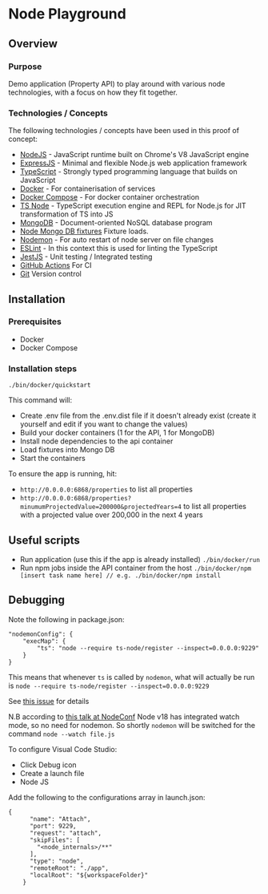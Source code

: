 # Node Playground
## Overview
### Purpose
Demo application (Property API) to play around with various node technologies, with a focus on how they fit together.

### Technologies / Concepts

The following technologies / concepts have been used in this proof of concept:
- [NodeJS](https://nodejs.org/en/) - JavaScript runtime built on Chrome's V8 JavaScript engine
- [ExpressJS](https://expressjs.com/) - Minimal and flexible Node.js web application framework
- [TypeScript](https://www.typescriptlang.org/) - Strongly typed programming language that builds on JavaScript
- [Docker](https://docs.docker.com/) - For containerisation of services
- [Docker Compose](https://docs.docker.com/compose/) - For docker container orchestration
- [TS Node](https://www.npmjs.com/package/ts-node) - TypeScript execution engine and REPL for Node.js for JIT transformation of TS into JS
- [MongoDB](https://www.mongodb.com/) - Document-oriented NoSQL database program
- [Node Mongo DB fixtures](https://www.npmjs.com/package/node-mongodb-fixtures) Fixture loads.
- [Nodemon](https://www.npmjs.com/package/nodemon) - For auto restart of node server on file changes
- [ESLint](https://eslint.org/) - In this context this is used for linting the TypeScript
- [JestJS](https://jestjs.io/) - Unit testing / Integrated testing
- [GitHub Actions](https://github.com/features/actions) For CI
- [Git](https://git-scm.com/) Version control

## Installation

### Prerequisites
- Docker
- Docker Compose

### Installation steps
`./bin/docker/quickstart`

This command will:
- Create .env file from the .env.dist file if it doesn't already exist (create it yourself and edit if you want to change the values)
- Build your docker containers (1 for the API, 1 for MongoDB)
- Install node dependencies to the api container
- Load fixtures into Mongo DB
- Start the containers

To ensure the app is running, hit:
- `http://0.0.0.0:6868/properties` to list all properties
- `http://0.0.0.0:6868/properties?minumumProjectedValue=200000&projectedYears=4` to list all properties with a projected value over 200,000 in the next 4 years

## Useful scripts

- Run application (use this if the app is already installed) `./bin/docker/run`
- Run npm jobs inside the API container from the host `./bin/docker/npm [insert task name here] // e.g. ./bin/docker/npm install`

## Debugging
Note the following in package.json:

```
"nodemonConfig": {
    "execMap": {
        "ts": "node --require ts-node/register --inspect=0.0.0.0:9229"
    }
}
```
This means that whenever `ts` is called by `nodemon`, what will actually be run is `node --require ts-node/register --inspect=0.0.0.0:9229`

See [this issue](https://github.com/remy/nodemon/issues/1565#issuecomment-640537315) for details

N.B according to [this talk at NodeConf](https://www.youtube.com/watch?t=1387&v=1WvHT7FgrAo&feature=youtu.be) Node v18 has integrated watch mode, so no need for nodemon. So shortly `nodemon` will be switched for the command `node --watch file.js`

To configure Visual Code Studio:
- Click Debug icon
- Create a launch file
- Node JS

Add the following to the configurations array in launch.json:

```
{
      "name": "Attach",
      "port": 9229,
      "request": "attach",
      "skipFiles": [
        "<node_internals>/**"
      ],
      "type": "node",
      "remoteRoot": "./app",
      "localRoot": "${workspaceFolder}"
    }
```
